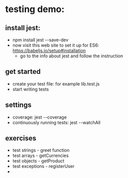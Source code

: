 # testing demo:

## install jest:
- npm install jest --save-dev
- now visit this web site to set it up for ES6: https://babeljs.io/setup#installation
  - go to the info about jest and follow the instruction

## get started
- create your test file: for example lib.test.js
- start writing tests

## settings
- coverage: jest --coverage
- continuously running tests: jest --watchAll

## exercises
- test strings - greet function
- test arrays - getCurrencies
- test objects - getProduct
- test exceptions - registerUser
- 

